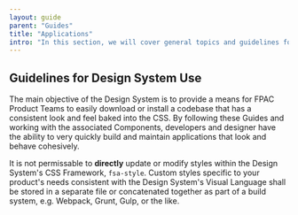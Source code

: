 ```yaml
---
layout: guide
parent: "Guides"
title: "Applications"
intro: "In this section, we will cover general topics and guidelines for FPAC Applications."
---
```


## Guidelines for Design System Use

The main objective of the Design System is to provide a means for FPAC Product Teams to easily download or install a codebase that has a consistent look and feel baked into the CSS. By following these Guides and working with the associated Components, developers and designer have the ability to very quickly build and maintain applications that look and behave cohesively.

It is not permissable to **directly** update or modify styles within the Design System's CSS Framework, `fsa-style`. Custom styles specific to your product's needs consistent with the Design System's Visual Language shall be stored in a separate file or concatenated together as part of a build system, e.g. Webpack, Grunt, Gulp, or the like.